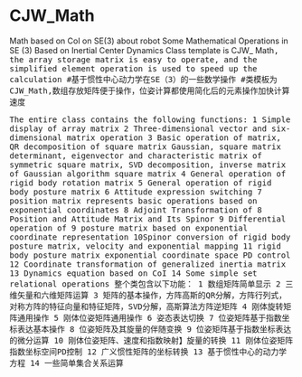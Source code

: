 # CJW_Math
Math based on CoI on SE(3) about robot
Some Mathematical Operations in SE (3) Based on Inertial Center Dynamics
Class template is CJW_ Math<TT>, the array storage matrix is easy to operate, and the simplified element operation is used to speed up the calculation
#基于惯性中心动力学在SE（3）的一些数学操作
#类模板为CJW_Math<TT>,数组存放矩阵便于操作，位姿计算都使用简化后的元素操作加快计算速度


The entire class contains the following functions:
1 Simple display of array matrix
2 Three-dimensional vector and six-dimensional matrix operation
3 Basic operation of matrix, QR decomposition of square matrix Gaussian, square matrix determinant, eigenvector and characteristic matrix of symmetric square matrix, SVD decomposition, inverse matrix of Gaussian algorithm square matrix
4 General operation of rigid body rotation matrix
5 General operation of rigid body posture matrix
6 Attitude expression switching
7 position matrix represents basic operations based on exponential coordinates
8 Adjoint Transformation of 8 Position and Attitude Matrix and Its Spinor
9 Differential operation of 9 posture matrix based on exponential coordinate representation
10Spinor conversion of rigid body posture matrix, velocity and exponential mapping
11 rigid body posture matrix exponential coordinate space PD control
12 Coordinate transformation of generalized inertia matrix
13 Dynamics equation based on CoI
14 Some simple set relational operations
整个类包含以下功能：
1 数组矩阵简单显示
2 三维矢量和六维矩阵运算
3 矩阵的基本操作，方阵高斯的QR分解，方阵行列式，对称方阵的特征向量和特征矩阵，SVD分解，高斯算法方阵逆矩阵
4 刚体旋转矩阵通用操作
5 刚体位姿矩阵通用操作
6 姿态表达切换
7 位姿矩阵基于指数坐标表达基本操作
8 位姿矩阵及其旋量的伴随变换
9 位姿矩阵基于指数坐标表达的微分运算
10 刚体位姿矩阵、速度和指数映射】旋量的转换
11 刚体位姿矩阵指数坐标空间PD控制
12 广义惯性矩阵的坐标转换
13 基于惯性中心的动力学方程
14 一些简单集合关系运算
